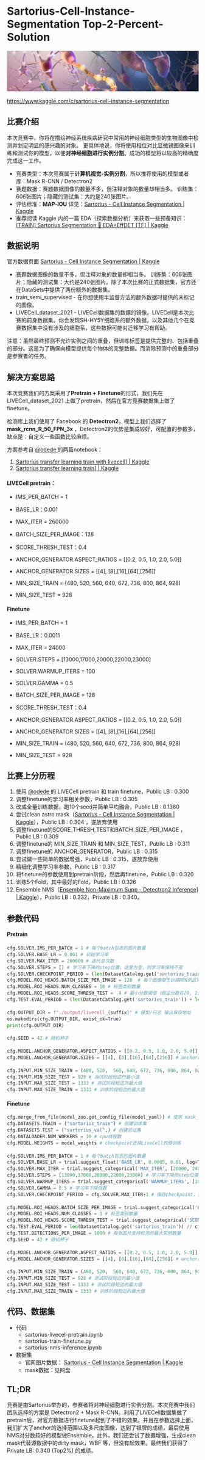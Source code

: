 # Sartorius-Cell-Instance-Segmentation Top-2-Percent-Solution

![bender](readme_files/header.png)

https://www.kaggle.com/c/sartorius-cell-instance-segmentation

## 比赛介绍

本次竞赛中，你将在描绘神经系统疾病研究中常用的神经细胞类型的生物图像中检测并划定明显的感兴趣的对象。 更具体地说，你将使用相位对比显微镜图像来训练和测试你的模型，以便**对神经细胞进行实例分割**。成功的模型将以较高的精确度完成这一工作。

- 竞赛类型：本次竞赛属于**计算机视觉-实例分割**，所以推荐使用的模型或者库：Mask R-CNN / Detectron2 
- 赛题数据：赛题数据图像的数量不多，但注释对象的数量却相当多。 训练集：606张图片；隐藏的测试集：大约是240张图片。
- 评估标准：**MAP-IOU**  详见：[Sartorius - Cell Instance Segmentation | Kaggle](https://www.kaggle.com/c/sartorius-cell-instance-segmentation/overview/evaluation)
- 推荐阅读 Kaggle 内的一篇 EDA（探索数据分析）来获取一些预备知识：[[TRAIN\] Sartorius Segmentation 🧬 EDA+EffDET [TF] | Kaggle](https://www.kaggle.com/dschettler8845/train-sartorius-segmentation-eda-effdet-tf)



## 数据说明

官方数据页面 [Sartorius - Cell Instance Segmentation | Kaggle](https://www.kaggle.com/c/sartorius-cell-instance-segmentation/data)

- 赛题数据图像的数量不多，但注释对象的数量却相当多。 训练集：606张图片；隐藏的测试集：大约是240张图片。除了本次比赛的正式数据集，官方还在DataSets中提供了两份额外的数据集。
- train_semi_supervised - 在你想使用半监督方法的额外数据时提供的未标记的图像。
- LIVECell_dataset_2021 - LIVECell数据集的数据的镜像。LIVECell是本次比赛的前身数据集。你会发现SH-HY5Y细胞系的额外数据，以及其他几个在竞赛数据集中没有涉及的细胞系，这些数据可能对迁移学习有帮助。

注意：虽然最终预测不允许实例之间的重叠，但训练标签是提供完整的、包括重叠的部分。这是为了确保向模型提供每个物体的完整数据。而消除预测中的重叠部分是参赛者的任务。




## 解决方案思路

本次竞赛我们的方案采用了**Pretrain + Finetune**的形式，我们先在 LIVECell_dataset_2021 上做了pretrain，然后在官方竞赛数据集上做了finetune。

检测库上我们使用了 Facebook 的 **Detectron2**，模型上我们选择了 **mask_rcnn_R_50_FPN_3x** ，Detectron2的优势是集成较好，可配置的参数多，缺点是：自定义一些函数比较麻烦。

方案参考自 [@odede ](https://www.kaggle.com/markunys)的两篇notebook：

1. [Sartorius transfer learning train with livecell\] | Kaggle](https://www.kaggle.com/markunys/sartorius-transfer-learning-train-with-livecell)
2. [Sartorius transfer learning train\] | Kaggle](https://www.kaggle.com/markunys/sartorius-transfer-learning-train)

#### LIVECell pretrain：

- IMS_PER_BATCH = 1

- BASE_LR：0.001

- MAX_ITER = 260000

- BATCH_SIZE_PER_IMAGE：128

- SCORE_THRESH_TEST：0.4

- ANCHOR_GENERATOR.ASPECT_RATIOS = [[0.2, 0.5, 1.0, 2.0, 5.0]]

- ANCHOR_GENERATOR.SIZES = [[4], [8],[16],[64],[256]]

- MIN_SIZE_TRAIN = (480, 520,  560, 640, 672, 736, 800, 864, 928)

- MIN_SIZE_TEST = 928

#### Finetune

- IMS_PER_BATCH = 1
- BASE_LR：0.0011
- MAX_ITER = 24000
- SOLVER.STEPS = [13000,17000,20000,22000,23000]
- SOLVER.WARMUP_ITERS = 100
- SOLVER.GAMMA = 0.5
- BATCH_SIZE_PER_IMAGE = 128
- SCORE_THRESH_TEST：0.4

- ANCHOR_GENERATOR.ASPECT_RATIOS = [[0.2, 0.5, 1.0, 2.0, 5.0]]

- ANCHOR_GENERATOR.SIZES = [[4], [8],[16],[64],[256]]

- MIN_SIZE_TRAIN = (480, 520,  560, 640, 672, 736, 800, 864, 928)

- MIN_SIZE_TEST = 928





## 比赛上分历程

1. 使用 [@odede ](https://www.kaggle.com/markunys)的 LIVECell pretrain 和 train finetune，Public LB : 0.300
2. 调整finetune的学习率相关参数，Public LB : 0.305
3. 改成全量训练数据，跑10个seed并简单平均融合，Public LB : 0.1380
4. 尝试clean astro mask（[Sartorius - Cell Instance Segmentation | Kaggle](https://www.kaggle.com/c/sartorius-cell-instance-segmentation/discussion/291371)），Public LB : 0.304 ，遂放弃使用
5. 调整finetune的SCORE_THRESH_TEST和BATCH_SIZE_PER_IMAGE ，Public LB : 0.309
6. 调整finetune的 MIN_SIZE_TRAIN 和 MIN_SIZE_TEST，Public LB : 0.311
7. 调整finetune的 ANCHOR_GENERATOR，Public LB : 0.315
8. 尝试做一些简单的数据增强，Public LB : 0.315，遂放弃使用
9. 精细化调整学习率参数，Public LB : 0.317
10. 将finetune的参数使用到pretrain阶段，然后再finetune，Public LB : 0.320
11. 训练5个Fold，其中最好的Fold，Public LB : 0.326
12. Ensemble NMS（[Ensemble Non-Maximum Supp - Detectron2 Inference\] | Kaggle](https://www.kaggle.com/ammarnassanalhajali/ensemble-non-maximum-supp-detectron2-inference)），Public LB : 0.332，Private LB : 0.340。



## 参数代码

#### Pretrain

```python
cfg.SOLVER.IMS_PER_BATCH = 1 # 每个batch包含的图片数量
cfg.SOLVER.BASE_LR = 0.001 # 初始学习率
cfg.SOLVER.MAX_ITER = 260000 # 迭代总次数
cfg.SOLVER.STEPS = [] # 学习率下降的step位置，这里为空，则学习率保持不变
cfg.SOLVER.CHECKPOINT_PERIOD = (len(DatasetCatalog.get('sartorius_train')) + len(DatasetCatalog.get('sartorius_test'))) // cfg.SOLVER.IMS_PER_BATCH  # 每个epoch都保存一次模型
cfg.MODEL.ROI_HEADS.BATCH_SIZE_PER_IMAGE = 128  # 每个图像用于训练RPN的区域数
cfg.MODEL.ROI_HEADS.NUM_CLASSES = 10 # 标签类别数量
cfg.MODEL.ROI_HEADS.SCORE_THRESH_TEST = .4 # 最小分数阈值（假设分数在[0, 1]范围内）；选择这个值是为了平衡获得高召回率和没有太多的低精度检测，因为低精度检测会减慢推理的后处理步骤（如NMS）。
cfg.TEST.EVAL_PERIOD = (len(DatasetCatalog.get('sartorius_train')) + len(DatasetCatalog.get('sartorius_test'))) // cfg.SOLVER.IMS_PER_BATCH  # 每个epoch都做一次验证

cfg.OUTPUT_DIR = f"./output/livecell_{suffix}" # 模型/日志 输出保存地址
os.makedirs(cfg.OUTPUT_DIR, exist_ok=True)
print(cfg.OUTPUT_DIR)

cfg.SEED = 42 # 随机种子

cfg.MODEL.ANCHOR_GENERATOR.ASPECT_RATIOS = [[0.2, 0.5, 1.0, 2.0, 5.0]] # anchor长和宽的比例
cfg.MODEL.ANCHOR_GENERATOR.SIZES = [[4], [8],[16],[64],[256]] # anchor的尺寸

cfg.INPUT.MIN_SIZE_TRAIN = (480, 520,  560, 640, 672, 736, 800, 864, 928)  # 训练阶段短边的最小值（多尺寸）
cfg.INPUT.MIN_SIZE_TEST = 928 # 测试阶段短边的最小值
cfg.INPUT.MAX_SIZE_TEST = 1333 # 测试阶段短边的最大值
cfg.INPUT.MAX_SIZE_TRAIN = 1333 # 训练阶段短边的最大值
```



#### Finetune

```python
cfg.merge_from_file(model_zoo.get_config_file(model_yaml)) # 使用 mask_rcnn_R_50_FPN_3x 模型
cfg.DATASETS.TRAIN = ("sartorius_train") # 创建训练集
cfg.DATASETS.TEST = ("sartorius_val",) # 创建验证集
cfg.DATALOADER.NUM_WORKERS = 10 # cpu线程数
cfg.MODEL.WEIGHTS = model_weights # checkpoint选择LiveCell的预训练

cfg.SOLVER.IMS_PER_BATCH = 1 # 每个batch包含的图片数量
cfg.SOLVER.BASE_LR = trial.suggest_float('BASE_LR', 0.0005, 0.01, log=True)  # 初始学习率 调参best:0.0011
cfg.SOLVER.MAX_ITER = trial.suggest_categorical('MAX_ITER', [20000, 24000]) # 迭代次数 调参best:24000
cfg.SOLVER.STEPS = [13000,17000,20000,22000,23000] # 学习率下降的step位置
cfg.SOLVER.WARMUP_ITERS = trial.suggest_categorical('WARMUP_ITERS', [100, 500, 1000]) # 升温迭代数 调参,best:100
cfg.SOLVER.GAMMA = 0.5 # 学习率下降倍数
cfg.SOLVER.CHECKPOINT_PERIOD = cfg.SOLVER.MAX_ITER+1 # 保存checkpoint，仅最后

cfg.MODEL.ROI_HEADS.BATCH_SIZE_PER_IMAGE = trial.suggest_categorical('BATCH_SIZE_PER_IMAGE', [96, 128])   # 每个图像用于训练RPN的区域数 调参best:128
cfg.MODEL.ROI_HEADS.NUM_CLASSES = 3 # 标签类别数量
cfg.MODEL.ROI_HEADS.SCORE_THRESH_TEST = trial.suggest_categorical('SCORE_THRESH_TEST', [0.3, 0.4, 0.5]) # 最小分数阈值（假设分数在[0, 1]范围内）；选择这个值是为了平衡获得高召回率和没有太多的低精度检测，因为低精度检测会减慢推理的后处理步骤（如NMS）。 调参best:0.4
cfg.TEST.EVAL_PERIOD = len(DatasetCatalog.get('sartorius_train')) // cfg.SOLVER.IMS_PER_BATCH  # 每个epoch都做一次验证
cfg.TEST.DETECTIONS_PER_IMAGE = 1000 # 每张图片支持检测的最大实例数量
cfg.SEED = 42 # 随机种子

cfg.MODEL.ANCHOR_GENERATOR.ASPECT_RATIOS = [[0.2, 0.5, 1.0, 2.0, 5.0]] # anchor长和宽的比例
cfg.MODEL.ANCHOR_GENERATOR.SIZES = [[4], [8],[16],[64],[256]] # anchor的尺寸

cfg.INPUT.MIN_SIZE_TRAIN = (480, 520,  560, 640, 672, 736, 800, 864, 928)  # 训练阶段短边的最小值（多尺寸）
cfg.INPUT.MIN_SIZE_TEST = 928 # 测试阶段短边的最小值
cfg.INPUT.MAX_SIZE_TEST = 1333 # 测试阶段短边的最大值
cfg.INPUT.MAX_SIZE_TRAIN = 1333 # 训练阶段短边的最大值
```



## 代码、数据集

+ 代码
  + sartorius-livecel-pretrain.ipynb
  + sartorius-train-finetune.py
  + sartorius-nms-inference.ipynb
+ 数据集
  - 官网图片数据： [Sartorius - Cell Instance Segmentation | Kaggle](https://www.kaggle.com/c/ventilator-pressure-prediction/data)
  - mask数据：见网盘

## TL;DR

竞赛是由Sartorius举办的，参赛者将对神经细胞进行实例分割。本次竞赛中我们团队选择的方案是 Detectron2 + Mask R-CNN。利用了LIVECell数据集做了pretrain后，对官方数据进行finetune起到了不错的效果。并且在参数选择上面，我们扩大了anchor的选择范围以及多尺度图像，达到了银牌的成绩，最后使用NMS对分数较好的模型做Ensemble。此外，我们还尝试了数据增强，生成clean mask代替源数据中的dirty mask，WBF 等，但没有起效果。最终我们获得了Private LB: 0.340 (Top2%) 的成绩。

